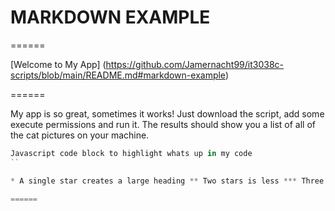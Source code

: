 # MARKDOWN EXAMPLE

======

[Welcome to My App] (https://github.com/Jamernacht99/it3038c-scripts/blob/main/README.md#markdown-example)

======

My app is so great, sometimes it works! Just download the script, add some execute permissions and run it. The results should show you a list of all of the cat pictures on your machine.

```javascript
Javascript code block to highlight whats up in my code 
``

* A single star creates a large heading ** Two stars is less *** Three stars even less **** Four stars looks normal

======

